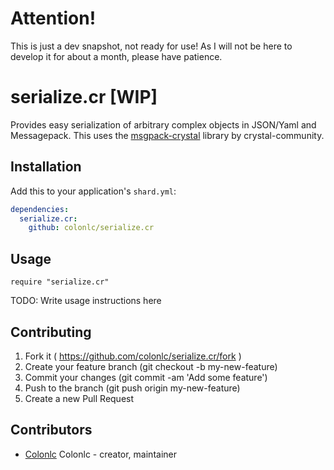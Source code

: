 # Attention!
This is just a dev snapshot, not ready for use!
As I will not be here to develop it for about a month,
please have patience.

# serialize.cr [WIP]

Provides easy serialization of arbitrary complex objects in JSON/Yaml and Messagepack.
This uses the [msgpack-crystal](https://github.com/crystal-community/msgpack-crystal) library by crystal-community.


## Installation

Add this to your application's `shard.yml`:

```yaml
dependencies:
  serialize.cr:
    github: colonlc/serialize.cr
```

## Usage

```crystal
require "serialize.cr"
```

TODO: Write usage instructions here

## Contributing

1. Fork it ( https://github.com/colonlc/serialize.cr/fork )
2. Create your feature branch (git checkout -b my-new-feature)
3. Commit your changes (git commit -am 'Add some feature')
4. Push to the branch (git push origin my-new-feature)
5. Create a new Pull Request

## Contributors

- [Colonlc](https://github.com/colonlc) Colonlc - creator, maintainer
